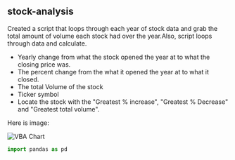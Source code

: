 ## stock-analysis

Created a script that loops through each year of stock data and grab the total amount of volume each stock had over the year.Also, script loops through data and calculate.
  
  * Yearly change from what the stock opened the year at to what the closing price was.
  * The percent change from the what it opened the year at to what it closed.
  * The total Volume of the stock
  * Ticker symbol
  * Locate the stock with the "Greatest % increase", "Greatest % Decrease" and "Greatest total volume".


Here is image:

![VBA Chart]()


```python
import pandas as pd
```

